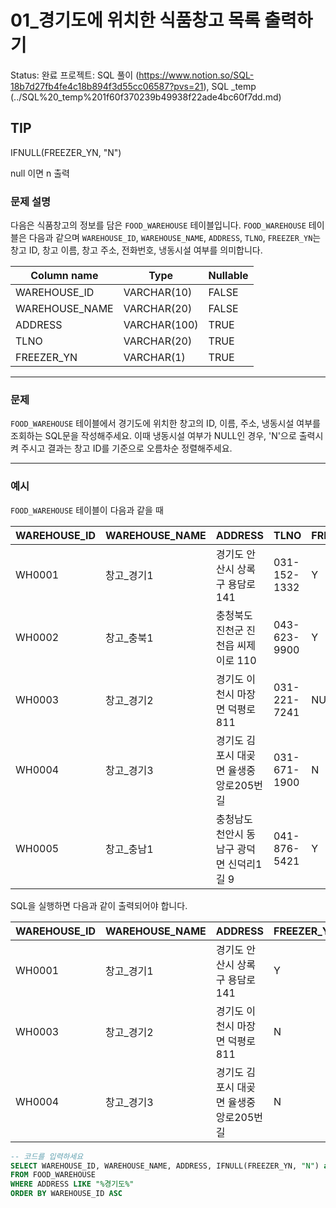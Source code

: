 # 01_경기도에 위치한 식품창고 목록 출력하기

Status: 완료
프로젝트: SQL 풀이 (https://www.notion.so/SQL-18b7d27fb4fe4c18b894f3d55cc06587?pvs=21), SQL _temp (../SQL%20_temp%201f60f370239b49938f22ade4bc60f7dd.md)

## TIP

IFNULL(FREEZER_YN, "N") 

null 이면 n 출력

### **문제 설명**

다음은 식품창고의 정보를 담은 `FOOD_WAREHOUSE` 테이블입니다. `FOOD_WAREHOUSE` 테이블은 다음과 같으며 `WAREHOUSE_ID`, `WAREHOUSE_NAME`, `ADDRESS`, `TLNO`, `FREEZER_YN`는 창고 ID, 창고 이름, 창고 주소, 전화번호, 냉동시설 여부를 의미합니다.

| Column name | Type | Nullable |
| --- | --- | --- |
| WAREHOUSE_ID | VARCHAR(10) | FALSE |
| WAREHOUSE_NAME | VARCHAR(20) | FALSE |
| ADDRESS | VARCHAR(100) | TRUE |
| TLNO | VARCHAR(20) | TRUE |
| FREEZER_YN | VARCHAR(1) | TRUE |

---

### 문제

`FOOD_WAREHOUSE` 테이블에서 경기도에 위치한 창고의 ID, 이름, 주소, 냉동시설 여부를 조회하는 SQL문을 작성해주세요. 이때 냉동시설 여부가 NULL인 경우, 'N'으로 출력시켜 주시고 결과는 창고 ID를 기준으로 오름차순 정렬해주세요.

---

### 예시

`FOOD_WAREHOUSE` 테이블이 다음과 같을 때

| WAREHOUSE_ID | WAREHOUSE_NAME | ADDRESS | TLNO | FREEZER_YN |
| --- | --- | --- | --- | --- |
| WH0001 | 창고_경기1 | 경기도 안산시 상록구 용담로 141 | 031-152-1332 | Y |
| WH0002 | 창고_충북1 | 충청북도 진천군 진천읍 씨제이로 110 | 043-623-9900 | Y |
| WH0003 | 창고_경기2 | 경기도 이천시 마장면 덕평로 811 | 031-221-7241 | NULL |
| WH0004 | 창고_경기3 | 경기도 김포시 대곶면 율생중앙로205번길 | 031-671-1900 | N |
| WH0005 | 창고_충남1 | 충청남도 천안시 동남구 광덕면 신덕리1길 9 | 041-876-5421 | Y |

SQL을 실행하면 다음과 같이 출력되어야 합니다.

| WAREHOUSE_ID | WAREHOUSE_NAME | ADDRESS | FREEZER_YN |
| --- | --- | --- | --- |
| WH0001 | 창고_경기1 | 경기도 안산시 상록구 용담로 141 | Y |
| WH0003 | 창고_경기2 | 경기도 이천시 마장면 덕평로 811 | N |
| WH0004 | 창고_경기3 | 경기도 김포시 대곶면 율생중앙로205번길 | N |

```sql
-- 코드를 입력하세요
SELECT WAREHOUSE_ID, WAREHOUSE_NAME, ADDRESS, IFNULL(FREEZER_YN, "N") as FREEZER_YN
FROM FOOD_WAREHOUSE 
WHERE ADDRESS LIKE "%경기도%"
ORDER BY WAREHOUSE_ID ASC
```